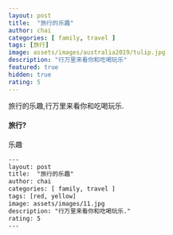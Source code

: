 ```yaml
---
layout: post
title:  "旅行的乐趣"
author: chai
categories: [ family, travel ]
tags: [旅行]
image: assets/images/australia2019/tulip.jpg
description: "行万里来看你和吃喝玩乐"
featured: true
hidden: true
rating: 5
---
```


旅行的乐趣,行万里来看你和吃喝玩乐.

#### 旅行?

乐趣

```html
---
layout: post
title:  "旅行的乐趣"
author: chai
categories: [ family, travel ]
tags: [red, yellow]
image: assets/images/11.jpg
description: "行万里来看你和吃喝玩乐."
rating: 5
---
```

